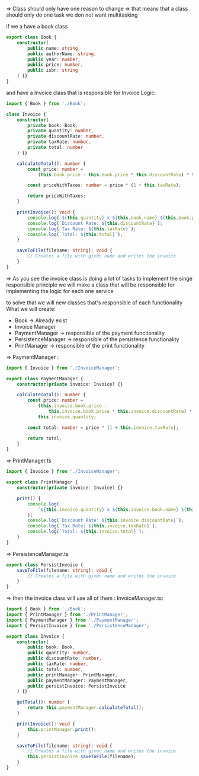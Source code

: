 => Class should only have one reason to change
=> that means that a class should only do one task we don not want multitasking

if we a have a book class

```ts
export class Book {
	constructor(
		public name: string,
		public authorName: string,
		public year: number,
		public price: number,
		public isbn: string
	) {}
}
```

and have a Invoice class that is responsible for Invoice Logic:

```ts
import { Book } from './Book';

class Invoice {
	constructor(
		private book: Book,
		private quantity: number,
		private discountRate: number,
		private taxRate: number,
		private total: number
	) {}

	calculateTotal(): number {
		const price: number =
			(this.book.price - this.book.price * this.discountRate) * this.quantity;

		const priceWithTaxes: number = price * (1 + this.taxRate);

		return priceWithTaxes;
	}

	printInvoice(): void {
		console.log(`${this.quantity} x ${this.book.name} ${this.book.price} $`);
		console.log(`Discount Rate: ${this.discountRate}`);
		console.log(`Tax Rate: ${this.taxRate}`);
		console.log(`Total: ${this.total}`);
	}

	saveToFile(filename: string): void {
		// Creates a file with given name and writes the invoice
	}
}
```

=> As you see the invoice class is doing a lot of tasks to implement the singe responsible principle we will make a class that will be responsible for implementing the logic for each one service

to solve that we will new classes that's responsible of each functionality
What we will create:

- Book -> Already exist
- Invoice Manager
- PaymentManager -> responsible of the payment functionality
- PersistenceManager -> responsible of the persistence functionality
- PrintManager -> responsible of the print functionality

=> PaymentManager :

```ts
import { Invoice } from './InvoiceManager';

export class PaymentManager {
	constructor(private invoice: Invoice) {}

	calculateTotal(): number {
		const price: number =
			(this.invoice.book.price -
				this.invoice.book.price * this.invoice.discountRate) *
			this.invoice.quantity;

		const total: number = price * (1 + this.invoice.taxRate);

		return total;
	}
}
```

=> PrintManager.ts

```ts
import { Invoice } from './InvoiceManager';

export class PrintManager {
	constructor(private invoice: Invoice) {}

	print() {
		console.log(
			`${this.invoice.quantity} x ${this.invoice.book.name} ${this.invoice.book.price} $`
		);
		console.log(`Discount Rate: ${this.invoice.discountRate}`);
		console.log(`Tax Rate: ${this.invoice.taxRate}`);
		console.log(`Total: ${this.invoice.total}`);
	}
}
```

=> PersistenceManager.ts

```ts
export class PersistInvoice {
	saveToFile(filename: string): void {
		// Creates a file with given name and writes the invoice
	}
}
```

=> then the invoice class will use all of them :
InvoiceManager.ts:

```ts
import { Book } from './Book';
import { PrintManager } from './PrintManager';
import { PaymentManager } from './PaymentManager';
import { PersistInvoice } from './PersistenceManager';

export class Invoice {
	constructor(
		public book: Book,
		public quantity: number,
		public discountRate: number,
		public taxRate: number,
		public total: number,
		public printManager: PrintManager,
		public paymentManager: PaymentManager,
		public persistInvoice: PersistInvoice
	) {}

	getTotal(): number {
		return this.paymentManager.calculateTotal();
	}

	printInvoice(): void {
		this.printManager.print();
	}

	saveToFile(filename: string): void {
		// Creates a file with given name and writes the invoice
		this.persistInvoice.saveToFile(filename);
	}
}
```
